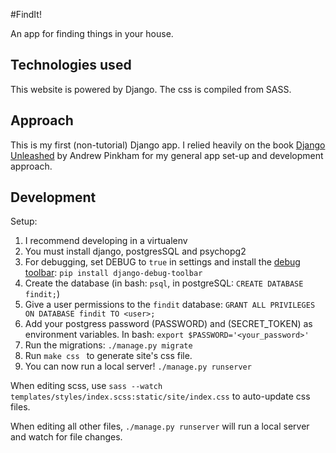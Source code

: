 #FindIt!

An app for finding things in your house.

## Technologies used

This website is powered by Django.
The css is compiled from SASS.

## Approach

This is my first (non-tutorial) Django app. I relied heavily on the
book [Django Unleashed](https://django-unleashed.com/) by Andrew Pinkham
for my general app set-up and development approach.

## Development

Setup:
  1. I recommend developing in a virtualenv
  1. You must install django, postgresSQL and psychopg2
  1. For debugging, set DEBUG to `true` in settings and install the [debug toolbar](http://django-debug-toolbar.readthedocs.io/en/latest/installation.html):
     `pip install django-debug-toolbar`
  1. Create the database (in bash: `psql`, in postgreSQL: `CREATE DATABASE findit;`)
  1. Give a user permissions to the `findit` database: `GRANT ALL PRIVILEGES ON DATABASE findit TO <user>;`
  1. Add your postgress password (PASSWORD) and (SECRET_TOKEN) as environment variables.
      In bash: `export $PASSWORD='<your_password>'`
  1. Run the migrations: `./manage.py migrate`
  1. Run `make css ` to generate site's css file.
  1. You can now run a local server! `./manage.py runserver`


When editing scss, use `sass --watch templates/styles/index.scss:static/site/index.css` to
auto-update css files.

When editing all other files, `./manage.py runserver` will run a local
server and watch for file changes.
